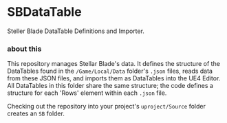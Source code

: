# SBDataTable
Steller Blade DataTable Definitions and Importer.

### about this
This repository manages Stellar Blade's data.  It defines the structure of the DataTables found in the `/Game/Local/Data` folder's `.json` files, reads data from these JSON files, and imports them as DataTables into the UE4 Editor.  
All DataTables in this folder share the same structure; the code defines a structure for each 'Rows' element within each `.json` file.  

Checking out the repository into your project's `uproject/Source` folder creates an `SB` folder.
